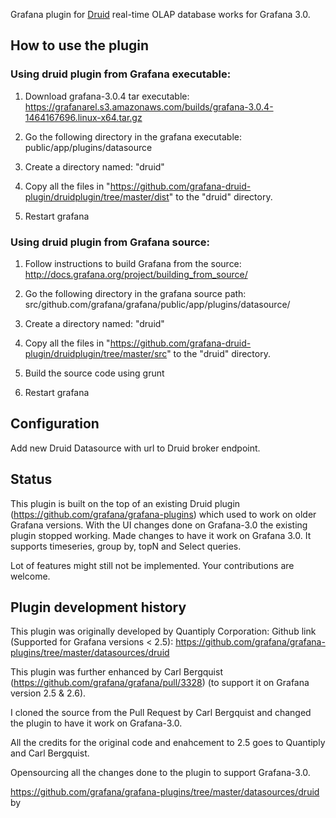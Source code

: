 Grafana plugin for [Druid](http://druid.io/) real-time OLAP database works for Grafana 3.0.

## How to use the plugin

### Using druid plugin from Grafana executable:

1. Download grafana-3.0.4 tar executable: https://grafanarel.s3.amazonaws.com/builds/grafana-3.0.4-1464167696.linux-x64.tar.gz

2. Go the following directory in the grafana executable:
public/app/plugins/datasource

3. Create a directory named: "druid"

4. Copy all the files in "https://github.com/grafana-druid-plugin/druidplugin/tree/master/dist" to the "druid" 
directory.

5. Restart grafana


### Using druid plugin from Grafana source:

1. Follow instructions to build Grafana from the source:
http://docs.grafana.org/project/building_from_source/

2. Go the following directory in the grafana source path:
src/github.com/grafana/grafana/public/app/plugins/datasource/

3. Create a directory named: "druid"

4. Copy all the files in "https://github.com/grafana-druid-plugin/druidplugin/tree/master/src" to the "druid"
directory.

5. Build the source code using grunt

6. Restart grafana

## Configuration

Add new Druid Datasource with url to Druid broker endpoint. 

## Status

This plugin is built on the top of an existing Druid plugin (https://github.com/grafana/grafana-plugins)  which used to work on older Grafana versions. With the UI changes done on Grafana-3.0 the existing plugin stopped working. Made changes to have it work on Grafana 3.0. It supports timeseries, group by, topN and Select queries.

Lot of features might still not be implemented. Your contributions are welcome.

## Plugin development history

This plugin was originally developed by Quantiply Corporation: Github link (Supported for Grafana versions < 2.5): https://github.com/grafana/grafana-plugins/tree/master/datasources/druid

This plugin was further enhanced by Carl Bergquist (https://github.com/grafana/grafana/pull/3328) (to support it on Grafana version 2.5 & 2.6).

I cloned the source from the Pull Request by Carl Bergquist and changed the plugin to have it work on Grafana-3.0.

All the credits for the original code and enahcement to 2.5 goes to Quantiply and Carl Bergquist. 

Opensourcing all the changes done to the plugin to support Grafana-3.0.





https://github.com/grafana/grafana-plugins/tree/master/datasources/druid by 




